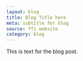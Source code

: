 ```yaml
---
layout: blog
title: Blog Title here
meta: subtitle for blog
source: ffi website
category: blog
---
```


This is text for the blog post.
